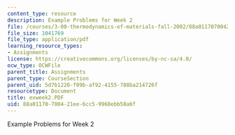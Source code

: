 ```yaml
---
content_type: resource
description: Example Problems for Week 2
file: /courses/3-00-thermodynamics-of-materials-fall-2002/88a01170700421ee6cc59968ebb58a6f_exweek2.PDF
file_size: 1041769
file_type: application/pdf
learning_resource_types:
- Assignments
license: https://creativecommons.org/licenses/by-nc-sa/4.0/
ocw_type: OCWFile
parent_title: Assignments
parent_type: CourseSection
parent_uid: 5d7b1220-f09b-af92-4155-788ba214726f
resourcetype: Document
title: exweek2.PDF
uid: 88a01170-7004-21ee-6cc5-9968ebb58a6f
---
```

Example Problems for Week 2